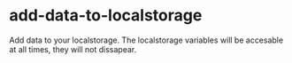 # add-data-to-localstorage
Add data to your localstorage. The localstorage variables will be accesable at all times, they will not dissapear.
